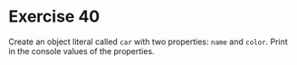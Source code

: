 # Exercise 40

Create an object literal called `car` with two properties: `name` and `color`. Print in the console values of the properties.
